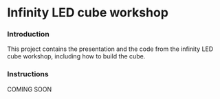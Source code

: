 # Infinity LED cube workshop

### Introduction
This project contains the presentation and the code from the infinity LED cube workshop, including how to build the cube. 

### Instructions
COMING SOON
